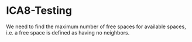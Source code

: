 # ICA8-Testing
We need to find the maximum number of free spaces for available spaces, i.e. a free space is defined as having no neighbors.
